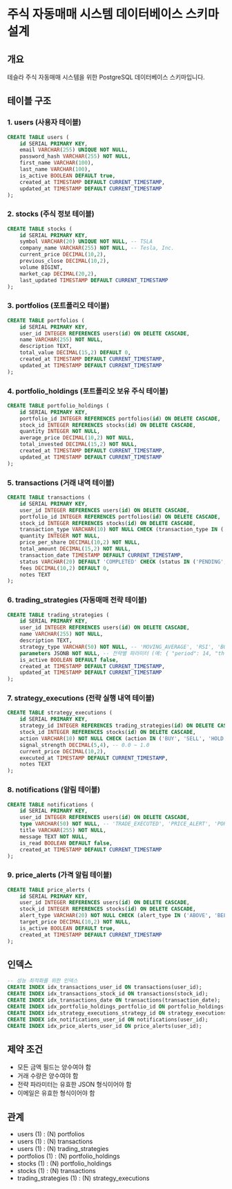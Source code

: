 # 주식 자동매매 시스템 데이터베이스 스키마 설계

## 개요
테슬라 주식 자동매매 시스템을 위한 PostgreSQL 데이터베이스 스키마입니다.

## 테이블 구조

### 1. users (사용자 테이블)
```sql
CREATE TABLE users (
    id SERIAL PRIMARY KEY,
    email VARCHAR(255) UNIQUE NOT NULL,
    password_hash VARCHAR(255) NOT NULL,
    first_name VARCHAR(100),
    last_name VARCHAR(100),
    is_active BOOLEAN DEFAULT true,
    created_at TIMESTAMP DEFAULT CURRENT_TIMESTAMP,
    updated_at TIMESTAMP DEFAULT CURRENT_TIMESTAMP
);
```

### 2. stocks (주식 정보 테이블)
```sql
CREATE TABLE stocks (
    id SERIAL PRIMARY KEY,
    symbol VARCHAR(20) UNIQUE NOT NULL, -- TSLA
    company_name VARCHAR(255) NOT NULL, -- Tesla, Inc.
    current_price DECIMAL(10,2),
    previous_close DECIMAL(10,2),
    volume BIGINT,
    market_cap DECIMAL(20,2),
    last_updated TIMESTAMP DEFAULT CURRENT_TIMESTAMP
);
```

### 3. portfolios (포트폴리오 테이블)
```sql
CREATE TABLE portfolios (
    id SERIAL PRIMARY KEY,
    user_id INTEGER REFERENCES users(id) ON DELETE CASCADE,
    name VARCHAR(255) NOT NULL,
    description TEXT,
    total_value DECIMAL(15,2) DEFAULT 0,
    created_at TIMESTAMP DEFAULT CURRENT_TIMESTAMP,
    updated_at TIMESTAMP DEFAULT CURRENT_TIMESTAMP
);
```

### 4. portfolio_holdings (포트폴리오 보유 주식 테이블)
```sql
CREATE TABLE portfolio_holdings (
    id SERIAL PRIMARY KEY,
    portfolio_id INTEGER REFERENCES portfolios(id) ON DELETE CASCADE,
    stock_id INTEGER REFERENCES stocks(id) ON DELETE CASCADE,
    quantity INTEGER NOT NULL,
    average_price DECIMAL(10,2) NOT NULL,
    total_invested DECIMAL(15,2) NOT NULL,
    created_at TIMESTAMP DEFAULT CURRENT_TIMESTAMP,
    updated_at TIMESTAMP DEFAULT CURRENT_TIMESTAMP
);
```

### 5. transactions (거래 내역 테이블)
```sql
CREATE TABLE transactions (
    id SERIAL PRIMARY KEY,
    user_id INTEGER REFERENCES users(id) ON DELETE CASCADE,
    portfolio_id INTEGER REFERENCES portfolios(id) ON DELETE CASCADE,
    stock_id INTEGER REFERENCES stocks(id) ON DELETE CASCADE,
    transaction_type VARCHAR(10) NOT NULL CHECK (transaction_type IN ('BUY', 'SELL')),
    quantity INTEGER NOT NULL,
    price_per_share DECIMAL(10,2) NOT NULL,
    total_amount DECIMAL(15,2) NOT NULL,
    transaction_date TIMESTAMP DEFAULT CURRENT_TIMESTAMP,
    status VARCHAR(20) DEFAULT 'COMPLETED' CHECK (status IN ('PENDING', 'COMPLETED', 'CANCELLED', 'FAILED')),
    fees DECIMAL(10,2) DEFAULT 0,
    notes TEXT
);
```

### 6. trading_strategies (자동매매 전략 테이블)
```sql
CREATE TABLE trading_strategies (
    id SERIAL PRIMARY KEY,
    user_id INTEGER REFERENCES users(id) ON DELETE CASCADE,
    name VARCHAR(255) NOT NULL,
    description TEXT,
    strategy_type VARCHAR(50) NOT NULL, -- 'MOVING_AVERAGE', 'RSI', 'BOLLINGER_BANDS', etc.
    parameters JSONB NOT NULL, -- 전략별 파라미터 (예: { "period": 14, "threshold": 0.7 })
    is_active BOOLEAN DEFAULT false,
    created_at TIMESTAMP DEFAULT CURRENT_TIMESTAMP,
    updated_at TIMESTAMP DEFAULT CURRENT_TIMESTAMP
);
```

### 7. strategy_executions (전략 실행 내역 테이블)
```sql
CREATE TABLE strategy_executions (
    id SERIAL PRIMARY KEY,
    strategy_id INTEGER REFERENCES trading_strategies(id) ON DELETE CASCADE,
    stock_id INTEGER REFERENCES stocks(id) ON DELETE CASCADE,
    action VARCHAR(10) NOT NULL CHECK (action IN ('BUY', 'SELL', 'HOLD')),
    signal_strength DECIMAL(5,4), -- 0.0 ~ 1.0
    current_price DECIMAL(10,2),
    executed_at TIMESTAMP DEFAULT CURRENT_TIMESTAMP,
    notes TEXT
);
```

### 8. notifications (알림 테이블)
```sql
CREATE TABLE notifications (
    id SERIAL PRIMARY KEY,
    user_id INTEGER REFERENCES users(id) ON DELETE CASCADE,
    type VARCHAR(50) NOT NULL, -- 'TRADE_EXECUTED', 'PRICE_ALERT', 'PORTFOLIO_UPDATE'
    title VARCHAR(255) NOT NULL,
    message TEXT NOT NULL,
    is_read BOOLEAN DEFAULT false,
    created_at TIMESTAMP DEFAULT CURRENT_TIMESTAMP
);
```

### 9. price_alerts (가격 알림 테이블)
```sql
CREATE TABLE price_alerts (
    id SERIAL PRIMARY KEY,
    user_id INTEGER REFERENCES users(id) ON DELETE CASCADE,
    stock_id INTEGER REFERENCES stocks(id) ON DELETE CASCADE,
    alert_type VARCHAR(20) NOT NULL CHECK (alert_type IN ('ABOVE', 'BELOW')),
    target_price DECIMAL(10,2) NOT NULL,
    is_active BOOLEAN DEFAULT true,
    created_at TIMESTAMP DEFAULT CURRENT_TIMESTAMP
);
```

## 인덱스
```sql
-- 성능 최적화를 위한 인덱스
CREATE INDEX idx_transactions_user_id ON transactions(user_id);
CREATE INDEX idx_transactions_stock_id ON transactions(stock_id);
CREATE INDEX idx_transactions_date ON transactions(transaction_date);
CREATE INDEX idx_portfolio_holdings_portfolio_id ON portfolio_holdings(portfolio_id);
CREATE INDEX idx_strategy_executions_strategy_id ON strategy_executions(strategy_id);
CREATE INDEX idx_notifications_user_id ON notifications(user_id);
CREATE INDEX idx_price_alerts_user_id ON price_alerts(user_id);
```

## 제약 조건
- 모든 금액 필드는 양수여야 함
- 거래 수량은 양수여야 함
- 전략 파라미터는 유효한 JSON 형식이어야 함
- 이메일은 유효한 형식이어야 함

## 관계
- users (1) : (N) portfolios
- users (1) : (N) transactions
- users (1) : (N) trading_strategies
- portfolios (1) : (N) portfolio_holdings
- stocks (1) : (N) portfolio_holdings
- stocks (1) : (N) transactions
- trading_strategies (1) : (N) strategy_executions 